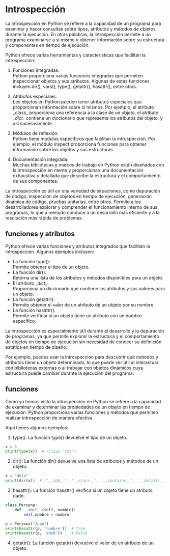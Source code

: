 # Introspección

La introspección en Python se refiere a la capacidad de un programa para examinar y hacer consultas sobre tipos, atributos y métodos de objetos durante la ejecución. En otras palabras, la introspección permite a un programa examinarse a sí mismo y obtener información sobre su estructura y componentes en tiempo de ejecución.

Python ofrece varias herramientas y características que facilitan la introspección:

1. Funciones integradas:     
  Python proporciona varias funciones integradas que permiten inspeccionar objetos y sus atributos. Algunas de estas funciones incluyen dir(), vars(), type(), getattr(), hasattr(), entre otras.

2. Atributos especiales:     
  Los objetos en Python pueden tener atributos especiales que proporcionan información sobre sí mismos. Por ejemplo, el atributo \__class__ proporciona una referencia a la clase de un objeto, el atributo \__dict__ contiene un diccionario que representa los atributos del objeto, y así sucesivamente.

3. Módulos de reflexión:     
  Python tiene módulos específicos que facilitan la introspección. Por ejemplo, el módulo inspect proporciona funciones para obtener información sobre los objetos y sus estructuras.

4. Documentación integrada:     
  Muchas bibliotecas y marcos de trabajo en Python están diseñados con la introspección en mente y proporcionan una documentación exhaustiva y detallada que describe la estructura y el comportamiento de sus componentes.

La introspección es útil en una variedad de situaciones, como depuración de código, inspección de objetos en tiempo de ejecución, generación dinámica de código, pruebas unitarias, entre otros. Permite a los desarrolladores explorar y comprender el funcionamiento interno de sus programas, lo que a menudo conduce a un desarrollo más eficiente y a la resolución más rápida de problemas.

## funciones y atributos

Python ofrece varias funciones y atributos integrados que facilitan la introspección. Algunos ejemplos incluyen:

* La función type():    
  Permite obtener el tipo de un objeto.
* La función dir():     
  Retorna una lista de los atributos y métodos disponibles para un objeto.
* El atributo \__dict__:     
  Proporciona un diccionario que contiene los atributos y sus valores para un objeto.
* La función getattr():     
  Permite obtener el valor de un atributo de un objeto por su nombre.
* La función hasattr():     
  Permite verificar si un objeto tiene un atributo con un nombre específico.

La introspección es especialmente útil durante el desarrollo y la depuración de programas, ya que permite explorar la estructura y el comportamiento de objetos en tiempo de ejecución sin necesidad de conocer su definición estática en tiempo de diseño.

Por ejemplo, puedes usar la introspección para descubrir qué métodos y atributos tiene un objeto determinado, lo que puede ser útil al interactuar con bibliotecas externas o al trabajar con objetos dinámicos cuya estructura puede cambiar durante la ejecución del programa.

## funciones

Como ya hemos visto la introspección en Python se refiere a la capacidad de examinar y determinar las propiedades de un objeto en tiempo de ejecución. Python proporciona varias funciones y métodos que permiten realizar introspección de manera efectiva. 



Aquí tienes algunos ejemplos:

1. type(): La función type() devuelve el tipo de un objeto.

```python
x = 5
print(type(x))  # <class 'int'>

```

2. dir(): La función dir() devuelve una lista de atributos y métodos de un objeto.

```python
x = "Hola"
print(dir(x))  # ['__add__', '__class__', '__contains__', '__delattr__', ... ]

```
3. hasattr(): La función hasattr() verifica si un objeto tiene un atributo dado.

```python
class Persona:
    def __init__(self, nombre):
        self.nombre = nombre

p = Persona("Juan")
print(hasattr(p, 'nombre'))  # True
print(hasattr(p, 'edad'))    # False

```

4. getattr(): La función getattr() devuelve el valor de un atributo de un objeto.


